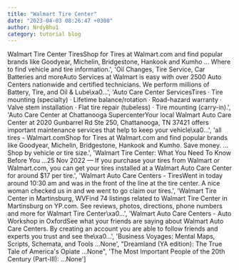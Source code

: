 ```yaml
---
title: "Walmart Tire Center"
date: "2023-04-03 08:26:47 +0300"
author: NrdyBhu1
category: tutorial blog
---
```

Walmart Tire Center
TiresShop for Tires at Walmart.com and find popular brands like Goodyear, Michelin, Bridgestone, Hankook and Kumho ... Where to find vehicle and tire information.', 'Oil Changes, Tire Service, Car Batteries and moreAuto Services at Walmart is easy with over 2500 Auto Centers nationwide and certified technicians. We perform millions of Battery, Tire, and Oil & Lube\xa0...', 'Auto Care Center ServicesTires · Tire mounting (specialty) · Lifetime balance/rotation · Road-hazard warranty · Valve stem installation · Flat tire repair (tubeless) · Tire mounting (carry-in).', 'Auto Care Center at Chattanooga SupercenterYour local Walmart Auto Care Center at 2020 Gunbarrel Rd Ste 250, Chattanooga, TN 37421 offers important maintenance services that help to keep your vehicle\xa0...', 'all tires - Walmart.comShop for Tires at Walmart.com and find popular brands like Goodyear, Michelin, Bridgestone, Hankook and Kumho. Save money. ... Shop by vehicle or tire size.', 'Walmart Tire Center: What You Need To Know Before You ...25 Nov 2022 — If you purchase your tires from Walmart or Walmart.com, you can get your tires installed at a Walmart Auto Care Center for around $17 per tire.', 'Walmart Auto Care Centers - TiresWent in today around 10:30 am and was in the front of the line at the tire center. A nice woman checked us in and we went to go claim our tires.', 'Walmart Tire Center in Martinsburg, WVFind 74 listings related to Walmart Tire Center in Martinsburg on YP.com. See reviews, photos, directions, phone numbers and more for Walmart Tire Center\xa0...', 'Walmart Auto Care Centers - Auto Workshop in OxfordSee what your friends are saying about Walmart Auto Care Centers. By creating an account you are able to follow friends and experts you trust and see the\xa0...', 'Business Voyages: Mental Maps, Scripts, Schemata, and Tools ...None', "Dreamland (YA edition): The True Tale of America's Opiate ...None", 'The Most Important People of the 20th Century (Part-III): ...None']